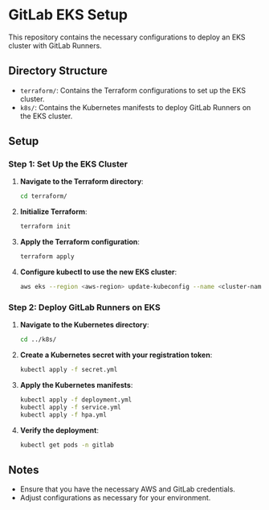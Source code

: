# GitLab EKS Setup

This repository contains the necessary configurations to deploy an EKS cluster with GitLab Runners.

## Directory Structure

- `terraform/`: Contains the Terraform configurations to set up the EKS cluster.
- `k8s/`: Contains the Kubernetes manifests to deploy GitLab Runners on the EKS cluster.

## Setup

### Step 1: Set Up the EKS Cluster

1. **Navigate to the Terraform directory**:

    ```bash
    cd terraform/
    ```

2. **Initialize Terraform**:

    ```bash
    terraform init
    ```

3. **Apply the Terraform configuration**:

    ```bash
    terraform apply
    ```

4. **Configure kubectl to use the new EKS cluster**:

    ```bash
    aws eks --region <aws-region> update-kubeconfig --name <cluster-name>
    ```

### Step 2: Deploy GitLab Runners on EKS

1. **Navigate to the Kubernetes directory**:

    ```bash
    cd ../k8s/
    ```

2. **Create a Kubernetes secret with your registration token**:

    ```bash
    kubectl apply -f secret.yml
    ```

3. **Apply the Kubernetes manifests**:

    ```bash
    kubectl apply -f deployment.yml
    kubectl apply -f service.yml
    kubectl apply -f hpa.yml
    ```

4. **Verify the deployment**:

    ```bash
    kubectl get pods -n gitlab
    ```

## Notes

- Ensure that you have the necessary AWS and GitLab credentials.
- Adjust configurations as necessary for your environment.
